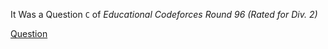 It Was a Question `C` of *Educational Codeforces Round 96 (Rated for Div. 2)*

[Question](https://codeforces.com/contest/1430/problem/C)
